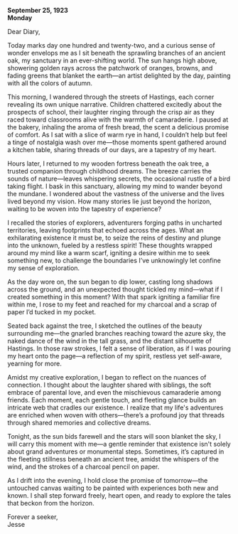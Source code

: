 
**September 25, 1923**  
**Monday**  

Dear Diary,

Today marks day one hundred and twenty-two, and a curious sense of wonder envelops me as I sit beneath the sprawling branches of an ancient oak, my sanctuary in an ever-shifting world. The sun hangs high above, showering golden rays across the patchwork of oranges, browns, and fading greens that blanket the earth—an artist delighted by the day, painting with all the colors of autumn.

This morning, I wandered through the streets of Hastings, each corner revealing its own unique narrative. Children chattered excitedly about the prospects of school, their laughter ringing through the crisp air as they raced toward classrooms alive with the warmth of camaraderie. I paused at the bakery, inhaling the aroma of fresh bread, the scent a delicious promise of comfort. As I sat with a slice of warm rye in hand, I couldn’t help but feel a tinge of nostalgia wash over me—those moments spent gathered around a kitchen table, sharing threads of our days, are a tapestry of my heart.

Hours later, I returned to my wooden fortress beneath the oak tree, a trusted companion through childhood dreams. The breeze carries the sounds of nature—leaves whispering secrets, the occasional rustle of a bird taking flight. I bask in this sanctuary, allowing my mind to wander beyond the mundane. I wondered about the vastness of the universe and the lives lived beyond my vision. How many stories lie just beyond the horizon, waiting to be woven into the tapestry of experience? 

I recalled the stories of explorers, adventurers forging paths in uncharted territories, leaving footprints that echoed across the ages. What an exhilarating existence it must be, to seize the reins of destiny and plunge into the unknown, fueled by a restless spirit! These thoughts wrapped around my mind like a warm scarf, igniting a desire within me to seek something new, to challenge the boundaries I’ve unknowingly let confine my sense of exploration.

As the day wore on, the sun began to dip lower, casting long shadows across the ground, and an unexpected thought tickled my mind—what if I created something in this moment? With that spark igniting a familiar fire within me, I rose to my feet and reached for my charcoal and a scrap of paper I’d tucked in my pocket. 

Seated back against the tree, I sketched the outlines of the beauty surrounding me—the gnarled branches reaching toward the azure sky, the naked dance of the wind in the tall grass, and the distant silhouette of Hastings. In those raw strokes, I felt a sense of liberation, as if I was pouring my heart onto the page—a reflection of my spirit, restless yet self-aware, yearning for more. 

Amidst my creative exploration, I began to reflect on the nuances of connection. I thought about the laughter shared with siblings, the soft embrace of parental love, and even the mischievous camaraderie among friends. Each moment, each gentle touch, and fleeting glance builds an intricate web that cradles our existence. I realize that my life's adventures are enriched when woven with others—there’s a profound joy that threads through shared memories and collective dreams.

Tonight, as the sun bids farewell and the stars will soon blanket the sky, I will carry this moment with me—a gentle reminder that existence isn't solely about grand adventures or monumental steps. Sometimes, it’s captured in the fleeting stillness beneath an ancient tree, amidst the whispers of the wind, and the strokes of a charcoal pencil on paper.

As I drift into the evening, I hold close the promise of tomorrow—the untouched canvas waiting to be painted with experiences both new and known. I shall step forward freely, heart open, and ready to explore the tales that beckon from the horizon.

Forever a seeker,  
Jesse
